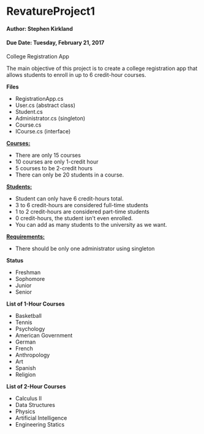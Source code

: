 # RevatureProject1
#### Author: Stephen Kirkland
#### Due Date: Tuesday, February 21, 2017
College Registration App

The main objective of this project is to create a college registration app that allows students to enroll in up to 6 credit-hour courses.

<b>Files</b>
- RegistrationApp.cs
- User.cs (abstract class)
- Student.cs
- Administrator.cs (singleton)
- Course.cs
- ICourse.cs (interface)

<b><u>Courses:</u></b>
+ There are only 15 courses
+ 10 courses are only 1-credit hour
+ 5 courses to be 2-credit hours
+ There can only be 20 students in a course.

<b><u>Students:</u></b>
+ Student can only have 6 credit-hours total.
+ 3 to 6 credit-hours are considered full-time students
+ 1 to 2 credit-hours are considered part-time students
+ 0 credit-hours, the student isn't even enrolled.
+ You can add as many students to the university as we want.

<b><u>Requirements:</u></b>
+ There should be only one administrator using singleton 


<b>Status</b>
- Freshman
- Sophomore
- Junior
- Senior

<b>List of 1-Hour Courses</b>
- Basketball
- Tennis
- Psychology
- American Government
- German
- French
- Anthropology
- Art
- Spanish
- Religion

<b>List of 2-Hour Courses</b>
- Calculus II
- Data Structures
- Physics
- Artificial Intelligence
- Engineering Statics
